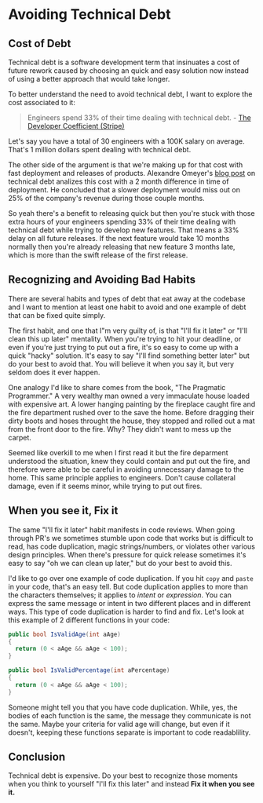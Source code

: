# Avoiding Technical Debt

## Cost of Debt

Technical debt is a software development term that insinuates a cost of future rework caused by choosing an quick and easy solution now instead of using a better approach that would take longer.


To better understand the need to avoid technical debt, I want to explore the cost associated to it:


> Engineers spend 33% of their time dealing with technical debt. - [The Developer Coefficient (Stripe)](https://stripe.com/files/reports/the-developer-coefficient.pdf)


Let's say you have a total of 30 engineers with a 100K salary on average. That's 1 million dollars spent dealing with technical debt.


The other side of the argument is that we're making up for that cost with fast deployment and releases of products. Alexandre Omeyer's [blog post](https://www.stepsize.com/blog/cost-of-technical-debt) on technical debt analizes this cost with a 2 month difference in time of deployment. He concluded that a slower deployment would miss out on 25% of the company's revenue during those couple months. 


So yeah there's a benefit to releasing quick but then you're stuck with those extra hours of your engineers spending 33% of their time dealing with technical debt while trying to develop new features. That means a 33% delay on all future releases. If the next feature would take 10 months normally then you're already releasing that new feature 3 months late, which is more than the swift release of the first release. 

## Recognizing and Avoiding Bad Habits

There are several habits and types of debt that eat away at the codebase and I want to mention at least one habit to avoid and one example of debt that can be fixed quite simply.


The first habit, and one that I"m very guilty of, is that "I'll fix it later" or "I'll clean this up later" mentality. When you're trying to hit your deadline, or even if you're just trying to put out a fire, it's so easy to come up with a quick "hacky" solution. It's easy to say "I'll find something better later" but do your best to avoid that. You will believe it when you say it, but very seldom does it ever happen. 


One analogy I'd like to share comes from the book, "The Pragmatic Programmer." A very wealthy man owned a very immaculate house loaded with expensive art. A lower hanging painting by the fireplace caught fire and the fire department rushed over to the save the home. Before dragging their dirty boots and hoses throught the house, they stopped and rolled out a mat from the front door to the fire. Why? They didn't want to mess up the carpet. 


Seemed like overkill to me when I first read it but the fire deparment understood the situation, knew they could contain and put out the fire, and therefore were able to be careful in avoiding unnecessary damage to the home. This same principle applies to engineers. Don't cause collateral damage, even if it seems minor, while trying to put out fires. 

## When you see it, Fix it

The same "I'll fix it later" habit manifests in code reviews. When going through PR's we sometimes stumble upon code that works but is difficult to read, has code duplication, magic strings/numbers, or violates other various design principles. When there's pressure for quick release sometimes it's easy to say "oh we can clean up later," but do your best to avoid this. 


I'd like to go over one example of code duplication. If you hit `copy` and `paste` in your code, that's an easy tell. But code duplication applies to more than the characters themselves; it applies to _intent_ or _expression_. You can express the same message or intent in two different places and in different ways. This type of code duplication is harder to find and fix. Let's look at this example of 2 different functions in your code:
```csharp
public bool IsValidAge(int aAge)
{
  return (0 < aAge && aAge < 100);
}

public bool IsValidPercentage(int aPercentage)
{
  return (0 < aAge && aAge < 100);
}
```
Someone might tell you that you have code duplication. While, yes, the bodies of each function is the same, the message they communicate is not the same. Maybe your criteria for valid age will change, but even if it doesn't, keeping these functions separate is important to code readablility.

## Conclusion

Technical debt is expensive. Do your best to recognize those moments when you think to yourself "I'll fix this later" and instead **Fix it when you see it.**